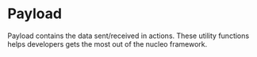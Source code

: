 # Payload

Payload contains the data sent/received in actions. These utility functions helps developers gets the most out of the nucleo framework.

